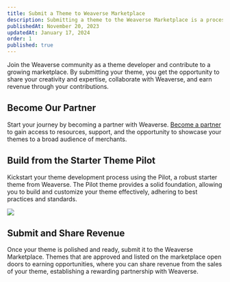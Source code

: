 ```yaml
---
title: Submit a Theme to Weaverse Marketplace
description: Submitting a theme to the Weaverse Marketplace is a process that involves partnership, creation, and collaboration.
publishedAt: November 20, 2023
updatedAt: January 17, 2024
order: 1
published: true
---
```


Join the Weaverse community as a theme developer and contribute to a growing marketplace. By submitting your theme, you
get the opportunity to share your creativity and expertise, collaborate with Weaverse, and earn revenue through your
contributions.

## Become Our Partner

Start your journey by becoming a partner with Weaverse. [Become a partner](https://weaverse.io/partners) to gain access
to resources, support, and the opportunity to showcase your themes to a broad audience of merchants.

## Build from the Starter Theme Pilot

Kickstart your theme development process using the Pilot, a robust starter theme from Weaverse. The Pilot theme provides
a solid foundation, allowing you to build and customize your theme effectively, adhering to best practices and
standards.

![](https://downloads.intercomcdn.com/i/o/869509702/d7d4bd48a59635d492da4a70/pilot-home.png)

## Submit and Share Revenue

Once your theme is polished and ready, submit it to the Weaverse Marketplace. Themes that are approved and listed on the
marketplace open doors to earning opportunities, where you can share revenue from the sales of your theme, establishing
a rewarding partnership with Weaverse.
